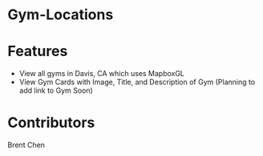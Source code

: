 # Gym-Locations

# Features
- View all gyms in Davis, CA which uses MapboxGL
- View Gym Cards with Image, Title, and Description of Gym (Planning to add link to Gym Soon)

# Contributors
Brent Chen
